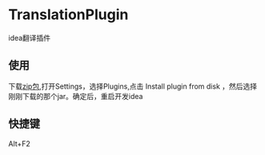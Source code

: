# TranslationPlugin
idea翻译插件

## 使用

下载[zip包](https://github.com/BenYanYi/TranslationPlugin/releases/download/v1.0/TranslationPlugin.zip),打开Settings，选择Plugins,点击 Install plugin from disk ，然后选择刚刚下载的那个jar。确定后，重启开发idea

## 快捷键
Alt+F2